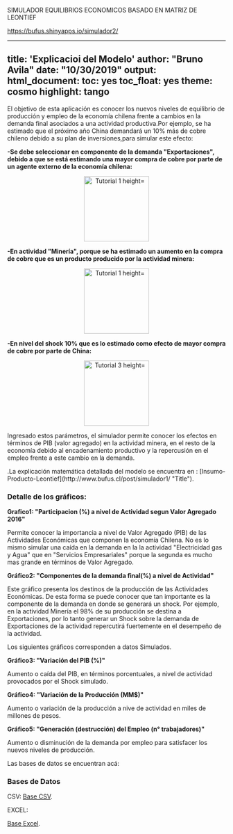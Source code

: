 SIMULADOR EQUILIBRIOS ECONOMICOS BASADO EN MATRIZ DE LEONTIEF

https://bufus.shinyapps.io/simulador2/

---
title: 'Explicacioi del Modelo'
author: "Bruno Avila"
date: "10/30/2019"
output: 
        html_document:
                toc: yes
                toc_float: yes
                theme: cosmo
                highlight: tango
---

<p>
El objetivo de esta aplicación es conocer los nuevos niveles de equilibrio de producción y empleo de la economía chilena frente a cambios en la demanda final asociados a una actividad productiva.Por ejemplo, se ha estimado que el próximo año China demandará un 10% más de cobre chileno debido a su plan de inversiones,para simular este efecto:

<p>
<b>-Se debe seleccionar en componente de la demanda "Exportaciones", debido a que se está estimando una mayor compra de cobre por parte de un agente externo de la economía chilena:</b>
</p>

<center>
<img src="http://bufus.cl/tut1.PNG" alt="Tutorial 1 height="300" width="150" ">
</center>



<p><b>-En actividad "Minería", porque se ha estimado un aumento en la compra de cobre que es un producto producido por la actividad minera:</b> <p>


<center>
<img src="http://bufus.cl/tut2.PNG" alt="Tutorial 1 height="300" width="150" ">
</center>


<p><b>
-En nivel del shock 10% que es lo estimado como efecto de mayor compra de cobre por parte de China: 
</b></p>

<center>
<img src="http://bufus.cl/tut3.PNG" alt="Tutorial 3 height="150" width="150" ">
</center>


Ingresado estos parámetros, el simulador permite conocer los efectos en términos de PIB (valor agregado) en la actividad minera, en el resto de la economía debido al encadenamiento productivo y la repercusión en el empleo frente a este cambio en la demanda.

</p>
.La explicación matemática detallada del modelo se encuentra en :
[Insumo-Producto-Leontief](http://www.bufus.cl/post/simulador1/ "Title").

<h3>Detalle de los gráficos:</h3>

<b>Grafico1: "Participacion (%) a nivel de Actividad segun Valor Agregado 2016" </b>


Permite conocer la importancia a nivel de Valor Agregado (PIB) de las Actividades Económicas que
componen la economía Chilena. No es lo mismo simular una caída en la demanda en la la actividad "Electricidad gas y Agua" que en "Servicios Empresariales" porque la segunda es mucho mas grande
en términos de Valor Agregado.

<b>Gráfico2: "Componentes de la demanda final(%) a nivel de Actividad"</b>


Este gráfico presenta los destinos de la producción de las Actividades Económicas. De esta forma 
se puede conocer que tan importante es la componente de la demanda en donde se generará un shock.
Por ejemplo, en la actividad Minería el 98% de su producción se destina a Exportaciones, por lo tanto 
generar un Shock sobre la demanda de Exportaciones de la actividad repercutirá fuertemente en el 
desempeño de la actividad.

Los siguientes gráficos corresponden a datos Simulados.

<b>Gráfico3: "Variación del PIB (%)"</b>

Aumento o caída del PIB, en términos porcentuales,  a nivel de actividad provocados por el Shock simulado.

<b>Gráfico4: "Variación de la Producción (MM$)"</b>

Aumento o variación de la producción a nive de actividad en miles de millones de pesos.

<b>Gráfico5: "Generación (destrucción) del Empleo (n° trabajadores)"</b>

Aumento o disminución de la demanda por empleo para satisfacer los nuevos niveles de producción.



<p>
Las bases de datos se encuentran acá:
</p>


<h3>Bases de Datos</h3>

CSV:
[Base CSV](http://www.bufus.cl/leontief/bd_final.csv "Title").

EXCEL:

[Base Excel](http://www.bufus.cl/leontief/bd_final.xlsx "Title").



